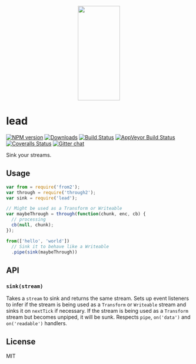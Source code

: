 <p align="center">
  <a href="http://gulpjs.com">
    <img height="257" width="114" src="https://raw.githubusercontent.com/gulpjs/artwork/master/gulp-2x.png">
  </a>
</p>

# lead

[![NPM version][npm-image]][npm-url] [![Downloads][downloads-image]][npm-url] [![Build Status][travis-image]][travis-url] [![AppVeyor Build Status][appveyor-image]][appveyor-url] [![Coveralls Status][coveralls-image]][coveralls-url] [![Gitter chat][gitter-image]][gitter-url]

Sink your streams.

## Usage

```js
var from = require('from2');
var through = require('through2');
var sink = require('lead');

// Might be used as a Transform or Writeable
var maybeThrough = through(function(chunk, enc, cb) {
  // processing
  cb(null, chunk);
});

from(['hello', 'world'])
  // Sink it to behave like a Writeable
  .pipe(sink(maybeThrough))
```

## API

### `sink(stream)`

Takes a `stream` to sink and returns the same stream. Sets up event listeners to infer if the stream is being used as a `Transform` or `Writeable` stream and sinks it on `nextTick` if necessary. If the stream is being used as a `Transform` stream but becomes unpiped, it will be sunk. Respects `pipe`, `on('data')` and `on('readable')` handlers.

## License

MIT

[downloads-image]: http://img.shields.io/npm/dm/lead.svg
[npm-url]: https://npmjs.com/package/lead
[npm-image]: http://img.shields.io/npm/v/lead.svg

[travis-url]: https://travis-ci.org/gulpjs/lead
[travis-image]: http://img.shields.io/travis/gulpjs/lead.svg?label=travis-ci

[appveyor-url]: https://ci.appveyor.com/project/gulpjs/lead
[appveyor-image]: https://img.shields.io/appveyor/ci/gulpjs/lead.svg?label=appveyor

[coveralls-url]: https://coveralls.io/r/gulpjs/lead
[coveralls-image]: http://img.shields.io/coveralls/gulpjs/lead/master.svg

[gitter-url]: https://gitter.im/gulpjs/gulp
[gitter-image]: https://badges.gitter.im/gulpjs/gulp.png

